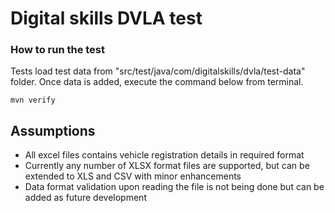 # Digital skills DVLA test

### How to run the test

Tests load test data from "src/test/java/com/digitalskills/dvla/test-data" folder. Once data is added, execute the command below from terminal. 

```
mvn verify
```

## Assumptions

* All excel files contains vehicle registration details in required format
* Currently any number of XLSX format files are supported, but can be extended to XLS and CSV with minor enhancements
* Data format validation upon reading the file is not being done but can be added as future development

